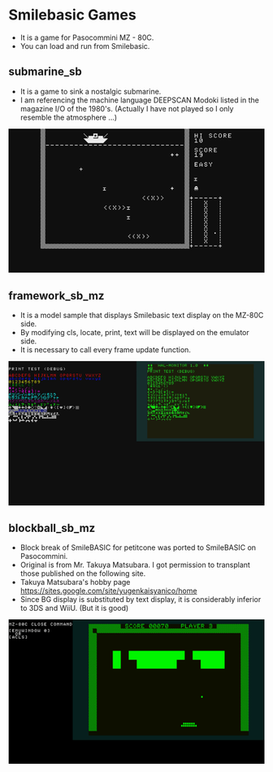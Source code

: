 # Smilebasic Games
- It is a game for Pasocommini MZ - 80C.
- You can load and run from Smilebasic.

## submarine_sb
- It is a game to sink a nostalgic submarine.
- I am referencing the machine language DEEPSCAN Modoki listed in the magazine I/O of the 1980's.
(Actually I have not played so I only resemble the atmosphere ...)
<img src="https://raw.githubusercontent.com/sacokoala/smilebasic_games/master/images/submarine_sb_01.png">

## framework_sb_mz
- It is a model sample that displays Smilebasic text display on the MZ-80C side.
- By modifying cls, locate, print, text will be displayed on the emulator side.
- It is necessary to call every frame update function.
<img src = "https://raw.githubusercontent.com/sacokoala/smilebasic_games/master/images/framework_sb_mz_01.png">

## blockball_sb_mz
- Block break of SmileBASIC for petitcone was ported to SmileBASIC on Pasocommini.
- Original is from Mr. Takuya Matsubara.
I got permission to transplant those published on the following site.
- Takuya Matsubara's hobby page
https://sites.google.com/site/yugenkaisyanico/home
- Since BG display is substituted by text display, it is considerably inferior to 3DS and WiiU. (But it is good)
<img src="https://raw.githubusercontent.com/sacokoala/smilebasic_games/master/images/blockball_sb_mz_01.png">
